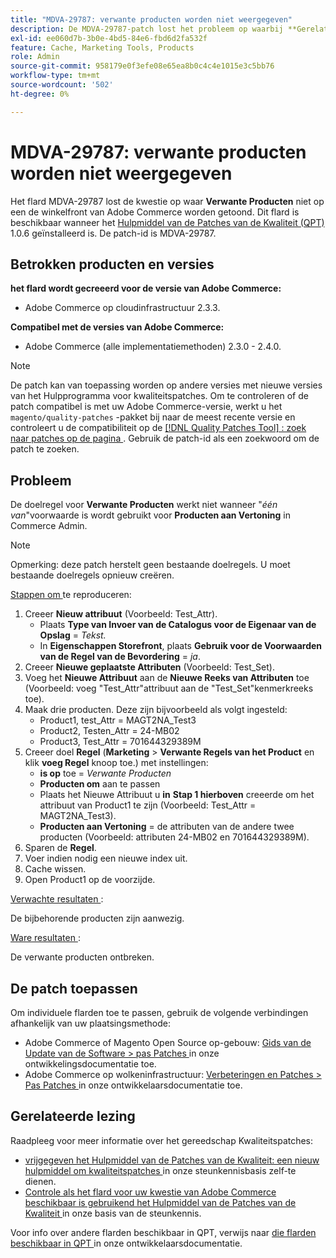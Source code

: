 ```yaml
---
title: "MDVA-29787: verwante producten worden niet weergegeven"
description: De MDVA-29787-patch lost het probleem op waarbij **Gerelateerde Producten** niet worden weergegeven op de voorzijde van een Adobe Commerce-winkel. Deze patch is beschikbaar wanneer [Quality Patches Tool (QPT)] (/help/announcements/adobe-commerce-announcements/magento-quality-patches-released-new-tool-to-self-serve-quality-patches.md) 1.0.6 is geïnstalleerd. De patch-id is MDVA-29787.
exl-id: ee060d7b-3b0e-4bd5-84e6-fbd6d2fa532f
feature: Cache, Marketing Tools, Products
role: Admin
source-git-commit: 958179e0f3efe08e65ea8b0c4c4e1015e3c5bb76
workflow-type: tm+mt
source-wordcount: '502'
ht-degree: 0%

---
```


# MDVA-29787: verwante producten worden niet weergegeven

Het flard MDVA-29787 lost de kwestie op waar **Verwante Producten** niet op een de winkelfront van Adobe Commerce worden getoond. Dit flard is beschikbaar wanneer het [ Hulpmiddel van de Patches van de Kwaliteit (QPT) ](/help/announcements/adobe-commerce-announcements/magento-quality-patches-released-new-tool-to-self-serve-quality-patches.md) 1.0.6 geïnstalleerd is. De patch-id is MDVA-29787.

## Betrokken producten en versies

**het flard wordt gecreeerd voor de versie van Adobe Commerce:**

* Adobe Commerce op cloudinfrastructuur 2.3.3.

**Compatibel met de versies van Adobe Commerce:**

* Adobe Commerce (alle implementatiemethoden) 2.3.0 - 2.4.0.

>[!NOTE]
>
>De patch kan van toepassing worden op andere versies met nieuwe versies van het Hulpprogramma voor kwaliteitspatches. Om te controleren of de patch compatibel is met uw Adobe Commerce-versie, werkt u het `magento/quality-patches` -pakket bij naar de meest recente versie en controleert u de compatibiliteit op de [[!DNL Quality Patches Tool] : zoek naar patches op de pagina ](https://devdocs.magento.com/quality-patches/tool.html#patch-grid) . Gebruik de patch-id als een zoekwoord om de patch te zoeken.

## Probleem

De doelregel voor **Verwante Producten** werkt niet wanneer &quot;*één van*&quot;voorwaarde is wordt gebruikt voor **Producten aan Vertoning** in Commerce Admin.

>[!NOTE]
>
>Opmerking: deze patch herstelt geen bestaande doelregels. U moet bestaande doelregels opnieuw creëren.

<u> Stappen om </u> te reproduceren:

1. Creeer **Nieuw attribuut** (Voorbeeld: Test\_Attr).
   * Plaats **Type van Invoer van de Catalogus voor de Eigenaar van de Opslag** = *Tekst.*
   * In **Eigenschappen Storefront**, plaats **Gebruik voor de Voorwaarden van de Regel van de Bevordering** = *ja*.
1. Creeer **Nieuwe geplaatste Attributen** (Voorbeeld: Test\_Set).
1. Voeg het **Nieuwe Attribuut** aan de **Nieuwe Reeks van Attributen** toe (Voorbeeld: voeg &quot;Test\_Attr&quot;attribuut aan de &quot;Test\_Set&quot;kenmerkreeks toe).
1. Maak drie producten. Deze zijn bijvoorbeeld als volgt ingesteld:
   * Product1, test\_Attr = MAGT2NA\_Test3
   * Product2, Testen\_Attr = 24-MB02
   * Product3, Test\_Attr = 701644329389M
1. Creeer doel **Regel** (**Marketing**   > **Verwante Regels van het Product** en klik **voeg Regel** knoop toe.) met instellingen:
   * **is op** toe = *Verwante Producten*
   * **Producten om** aan te passen
   * Plaats het Nieuwe Attribuut u **in** **Stap 1 hierboven** creeerde om het attribuut van Product1 te zijn (Voorbeeld: Test\_Attr = MAGT2NA\_Test3).
   * **Producten aan Vertoning** = de attributen van de andere twee producten (Voorbeeld: attributen 24-MB02 en 701644329389M).
1. Sparen de **Regel**.
1. Voer indien nodig een nieuwe index uit.
1. Cache wissen.
1. Open Product1 op de voorzijde.

<u> Verwachte resultaten </u>:

De bijbehorende producten zijn aanwezig.

<u> Ware resultaten </u>:

De verwante producten ontbreken.

## De patch toepassen

Om individuele flarden toe te passen, gebruik de volgende verbindingen afhankelijk van uw plaatsingsmethode:

* Adobe Commerce of Magento Open Source op-gebouw: [ Gids van de Update van de Software > pas Patches ](https://devdocs.magento.com/guides/v2.4/comp-mgr/patching/mqp.html) in onze ontwikkelingsdocumentatie toe.
* Adobe Commerce op wolkeninfrastructuur: [ Verbeteringen en Patches > Pas Patches ](https://devdocs.magento.com/cloud/project/project-patch.html) in onze ontwikkelaarsdocumentatie toe.

## Gerelateerde lezing

Raadpleeg voor meer informatie over het gereedschap Kwaliteitspatches:

* [ vrijgegeven het Hulpmiddel van de Patches van de Kwaliteit: een nieuw hulpmiddel om kwaliteitspatches ](/help/announcements/adobe-commerce-announcements/magento-quality-patches-released-new-tool-to-self-serve-quality-patches.md) in onze steunkennisbasis zelf-te dienen.
* [ Controle als het flard voor uw kwestie van Adobe Commerce beschikbaar is gebruikend het Hulpmiddel van de Patches van de Kwaliteit ](/help/support-tools/patches-available-in-qpt-tool/check-patch-for-magento-issue-with-magento-quality-patches.md) in onze basis van de steunkennis.

Voor info over andere flarden beschikbaar in QPT, verwijs naar [ die flarden beschikbaar in QPT ](https://devdocs.magento.com/quality-patches/tool.html#patch-grid) in onze ontwikkelaarsdocumentatie.

